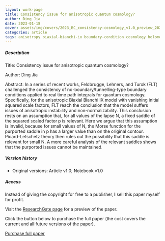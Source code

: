```yaml
---    
layout: work-page
title: Consistency issue for anisotropic quantum cosmology?
author: Ding Jia
date: 2023-01-18
cover: assets/img/covers/2023_BC_consistency-cosmology_v1.0_preview_2023118.jpeg
categories: article
tags: anisotropy biaxial-bianchi-ix boundary-condition cosmology holomorphic-gradient-flow lorentzian-path-integral lorentzian-quantum-gravity picard-lefschetz quantum-cosmology quantum-gravity
---
```


##### Description

Title: Consistency issue for anisotropic quantum cosmology?

Author: Ding Jia

Abstract: In a series of recent works, Feldbrugge, Lehners, and Turok (FLT) challenged the consistency of no-boundary/tunnelling-type boundary conditions applied to real time path integrals for quantum cosmology. Specifically, for the anisotropic Biaxial Bianchi IX model with vanishing initial squared scale factors, FLT reach the conclusion that the model suffers issues of anisotropic instability and non-normalizability. This conclusion rests on an assumption that, for all values of the lapse N, a fixed saddle of the squared scaled factor p is relevant. Here we argue that this assumption is invalid, because for small values of N, the Morse function for the purported saddle in p has a larger value than on the original contour. Picard-Lefschetz theory then rules out the possibility that this saddle is relevant for small N. A more careful analysis of the relevant saddles shows that the purported issues cannot be maintained.

##### Version history

- Original versions: Article v1.0; Notebook v1.0

##### Access

Instead of giving the copyright for free to a publisher, I sell this paper myself for profit. 

Visit the [ResearchGate page](X) for a preview of the paper. 

Click the button below to purchase the full paper (the cost covers the current and all future versions of the paper).

<script type="text/javascript" src="https://payhip.com/payhip.js"></script>

<a href="https://payhip.com/b/z8kdb" class="payhip-buy-button" data-theme="green" data-product="z8kdb">Purchase full paper</a>
